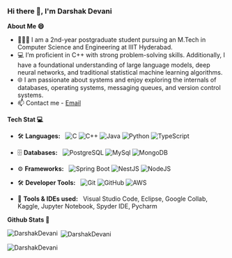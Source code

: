 ### Hi there 👋, I'm Darshak Devani

**About Me 😄**

* 👨🏽‍💻 I am a 2nd-year postgraduate student pursuing an M.Tech in Computer Science and Engineering at IIIT Hyderabad.
* 💻 I’m proficient in C++ with strong problem-solving skills. Additionally, I have a foundational understanding of large language models, deep neural networks, and traditional statistical machine learning algorithms.
* 🌐 I am passionate about systems and enjoy exploring the internals of databases, operating systems, messaging queues, and version control systems.
* 📫 Contact me - [Email](mailto:devanidarshak01@gmail.com)

**Tech Stat 💻**

  - 🛠️ **Languages:** &nbsp;
    ![C](https://img.shields.io/badge/C-lightblue) ![C++](https://img.shields.io/badge/C%2B%2B-blue) ![Java](https://img.shields.io/badge/Java-red) ![Python](https://img.shields.io/badge/Python-green) ![TypeScript](https://img.shields.io/badge/TypeScript-blue)
    
  - 🗄️ **Databases:** &nbsp;
    ![PostgreSQL](https://img.shields.io/badge/PostgreSQL-blue?style=flat&logo=postgresql) ![MySql](https://img.shields.io/badge/-MySql-333333?style=flat&logo=mysql) ![MongoDB](https://img.shields.io/badge/MongoDB-red)
  
  - ⚙️ **Frameworks:** &nbsp;
    ![Spring Boot](https://img.shields.io/badge/Spring%20Boot-6DB33F?style=flat&logo=spring-boot) ![NestJS](https://img.shields.io/badge/NestJS-E0234E?style=flat&logo=nestjs) ![NodeJS](https://img.shields.io/badge/NodeJS-339933?style=flat&logo=node.js)
    
  - 🛠️ **Developer Tools:** &nbsp;
    ![Git](https://img.shields.io/badge/Git-F05032?style=flat&logo=git) ![GitHub](https://img.shields.io/badge/GitHub-181717?style=flat&logo=github) ![AWS](https://img.shields.io/badge/AWS-FF9900?style=flat&logo=amazon-aws)
    
  - 🧰 **Tools & IDEs used:** &nbsp;
    Visual Studio Code, Eclipse, Google Collab, Kaggle, Jupyter Notebook, Spyder IDE, Pycharm

**Github Stats 🚀**

<p><img align="left" src="https://github-readme-stats.vercel.app/api/top-langs?username=DarshakDevani&show_icons=true&locale=en&layout=compact" alt="DarshakDevani" /></p>

<p>&nbsp;<img align="center" src="https://github-readme-stats.vercel.app/api?username=DarshakDevani&show_icons=true&locale=en" alt="DarshakDevani" /></p>

<p><img align="center" src="https://github-readme-streak-stats.herokuapp.com/?user=DarshakDevani&" alt="DarshakDevani" /></p>
